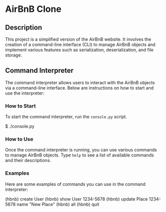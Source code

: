 # AirBnB Clone

## Description
This project is a simplified version of the AirBnB website. It involves the creation of a command-line interface (CLI) to manage AirBnB objects and implement various features such as serialization, deserialization, and file storage.

## Command Interpreter
The command interpreter allows users to interact with the AirBnB objects via a command-line interface. Below are instructions on how to start and use the interpreter:

### How to Start
To start the command interpreter, run the `console.py` script.

$ ./console.py


### How to Use
Once the command interpreter is running, you can use various commands to manage AirBnB objects. Type `help` to see a list of available commands and their descriptions.

### Examples
Here are some examples of commands you can use in the command interpreter:

(hbnb) create User
(hbnb) show User 1234-5678
(hbnb) update Place 1234-5678 name "New Place"
(hbnb) all
(hbnb) quit

